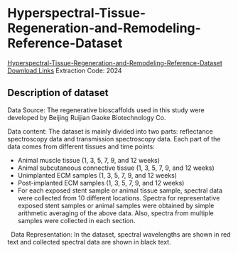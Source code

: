 # Hyperspectral-Tissue-Regeneration-and-Remodeling-Reference-Dataset

[Hyperspectral-Tissue-Regeneration-and-Remodeling-Reference-Dataset Download Links](https://pan.baidu.com/s/1DUlTJCZXvWk0VFEwPgoysA)
Extraction Code: 2024

## Description of dataset
Data Source: The regenerative bioscaffolds used in this study were developed by Beijing Ruijian Gaoke Biotechnology Co.

 
Data content: The dataset is mainly divided into two parts: reflectance spectroscopy data and transmission spectroscopy data. Each part of the data comes from different tissues and time points:

- Animal muscle tissue (1, 3, 5, 7, 9, and 12 weeks)
- Animal subcutaneous connective tissue (1, 3, 5, 7, 9, and 12 weeks)
- Unimplanted ECM samples (1, 3, 5, 7, 9, and 12 weeks)
- Post-implanted ECM samples (1, 3, 5, 7, 9, and 12 weeks)
- For each exposed stent sample or animal tissue sample, spectral data were collected from 10 different locations. Spectra for representative exposed stent samples or animal samples were obtained by simple arithmetic averaging of the above data. Also, spectra from multiple samples were collected in each section.

 
Data Representation: In the dataset, spectral wavelengths are shown in red text and collected spectral data are shown in black text.
